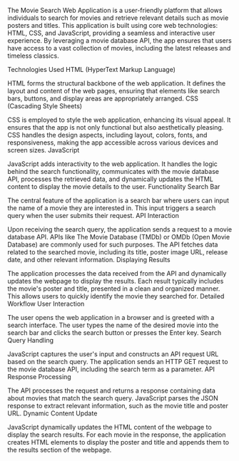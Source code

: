 The Movie Search Web Application is a user-friendly platform that allows individuals to search for movies and retrieve relevant details such as movie posters and titles. This application is built using core web technologies: HTML, CSS, and JavaScript, providing a seamless and interactive user experience. By leveraging a movie database API, the app ensures that users have access to a vast collection of movies, including the latest releases and timeless classics.

Technologies Used
HTML (HyperText Markup Language)

HTML forms the structural backbone of the web application. It defines the layout and content of the web pages, ensuring that elements like search bars, buttons, and display areas are appropriately arranged.
CSS (Cascading Style Sheets)

CSS is employed to style the web application, enhancing its visual appeal. It ensures that the app is not only functional but also aesthetically pleasing. CSS handles the design aspects, including layout, colors, fonts, and responsiveness, making the app accessible across various devices and screen sizes.
JavaScript

JavaScript adds interactivity to the web application. It handles the logic behind the search functionality, communicates with the movie database API, processes the retrieved data, and dynamically updates the HTML content to display the movie details to the user.
Functionality
Search Bar

The central feature of the application is a search bar where users can input the name of a movie they are interested in. This input triggers a search query when the user submits their request.
API Interaction

Upon receiving the search query, the application sends a request to a movie database API. APIs like The Movie Database (TMDb) or OMDb (Open Movie Database) are commonly used for such purposes. The API fetches data related to the searched movie, including its title, poster image URL, release date, and other relevant information.
Displaying Results

The application processes the data received from the API and dynamically updates the webpage to display the results. Each result typically includes the movie's poster and title, presented in a clean and organized manner. This allows users to quickly identify the movie they searched for.
Detailed Workflow
User Interaction

The user opens the web application in a browser and is greeted with a search interface.
The user types the name of the desired movie into the search bar and clicks the search button or presses the Enter key.
Search Query Handling

JavaScript captures the user's input and constructs an API request URL based on the search query.
The application sends an HTTP GET request to the movie database API, including the search term as a parameter.
API Response Processing

The API processes the request and returns a response containing data about movies that match the search query.
JavaScript parses the JSON response to extract relevant information, such as the movie title and poster URL.
Dynamic Content Update

JavaScript dynamically updates the HTML content of the webpage to display the search results.
For each movie in the response, the application creates HTML elements to display the poster and title and appends them to the results section of the webpage.
